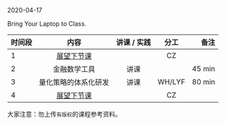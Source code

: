  

2020-04-17

Bring Your Laptop to Class. 


|  时间段  |  内容    | 讲课 / 实践     |  分工  |备注       |
| :---     |   :----:    |   :----:    |    :----:    |       ---: |
|    1     | [展望下节课](../../Schedule/WW9/WW9-Plan.md)     |     |   CZ     |        |
|    2     |  金融数学工具 |  讲课   |           |   45  min    |
|    3     |  量化策略的体系化研发    |    讲课      |   WH/LYF     |   80  min |
|    4     | [展望下节课](../WW11/WW11-Plan.md)     |     |     CZ     |        |



大家注意：勿上传``有版权``的课程参考资料。
